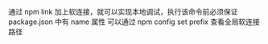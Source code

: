 通过 npm link 加上软连接，就可以实现本地调试，执行该命令前必须保证 package.json 中有 name 属性
可以通过 npm config set prefix 查看全局软连接路径
